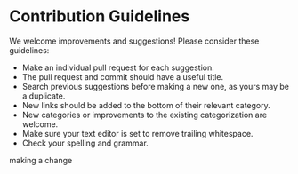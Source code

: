 # Contribution Guidelines

We welcome improvements and suggestions! Please consider these guidelines:

- Make an individual pull request for each suggestion.
- The pull request and commit should have a useful title.
- Search previous suggestions before making a new one, as yours may be a duplicate.
- New links should be added to the bottom of their relevant category.
- New categories or improvements to the existing categorization are welcome.
- Make sure your text editor is set to remove trailing whitespace.
- Check your spelling and grammar.

making a change
